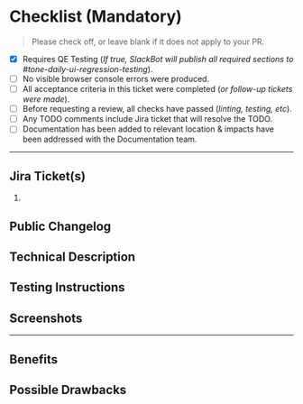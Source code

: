 <!-- Create your PR as soon as possible in "Draft" mode so others can follow along with your WIP. -->

# Checklist (Mandatory)

> Please check off, or leave blank if it does not apply to your PR.

- [x] Requires QE Testing (_If true, SlackBot will publish all required sections to #tone-daily-ui-regression-testing_).
- [ ] No visible browser console errors were produced.
- [ ] All acceptance criteria in this ticket were completed (_or follow-up tickets were made_).
- [ ] Before requesting a review, all checks have passed (_linting, testing, etc_).
- [ ] Any TODO comments include Jira ticket that will resolve the TODO.
- [ ] Documentation has been added to relevant location & impacts have been addressed with the Documentation team.

---

<!--- SECTIONS BELOW REQUIRED BY OUR SLACKBOT FOR QE TEAM & PUBLIC CHANGELOG -->

<!-- Links to Jira issues in link form (*number separated*) -->

## Jira Ticket(s)

1.

<!--
This section can both be published for customer visibility & the daily summary for QE. Please use 1-2 sentances max and ensure it is readable for non-developers as well. It must follow the pre-defined format: `[TYPE] Verb Action` where:

*TYPE* is one of the following:
- [FEATURE] for new features.
- [ENHANCEMENT] for changes in existing functionality.
- [DEPRECATED] for soon-to-be removed features.
- [REMOVED] for now removed features.
- [BUGFIX] for any bug fixes.
- [SECURITY] in case of vulnerabilities.
- [PERFORMANCE] for performance enhancements.
- [CHORE] for internal work like tooling, configs, etc.
*Verb* is any verb.
*Action* describes the change.

Example of valid changelog:
- [BUGFIX] Fixed the PDF export bug in Exposure View where export was not working for custom exposure cards. Shows success and failure alerts upon export completion.
- [FEATURE] Add github oauth login as a new option for logging in.
- [PERFORMANCE] Increased the rendering of the Exposure View by ~25%.
- [ENHANCEMENT] Improved table search to allow special characters. Searching for tags including '#' is now supported.
- [CHORE] Integrated new Datadog SLI for high latency.
-->

## Public Changelog

## Technical Description

## Testing Instructions

<!--
1. Navigate here
2. Then do this
3. Then observe that
-->

<!-- Before/After Screenshots, GIFs, or videos and/or Links to Figma -->

## Screenshots

<!--- END REQUIRED SECTIONS FOR SLACKBOT -->

---

<!-- What benefits will be realized by the code change? -->

## Benefits

<!-- What are the possible side-effects or negative impacts of the code change? -->

## Possible Drawbacks
